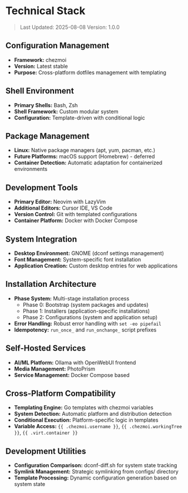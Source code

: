 # Technical Stack

> Last Updated: 2025-08-08
> Version: 1.0.0

## Configuration Management

- **Framework:** chezmoi
- **Version:** Latest stable
- **Purpose:** Cross-platform dotfiles management with templating

## Shell Environment

- **Primary Shells:** Bash, Zsh
- **Shell Framework:** Custom modular system
- **Configuration:** Template-driven with conditional logic

## Package Management

- **Linux:** Native package managers (apt, yum, pacman, etc.)
- **Future Platforms:** macOS support (Homebrew) - deferred
- **Container Detection:** Automatic adaptation for containerized environments

## Development Tools

- **Primary Editor:** Neovim with LazyVim
- **Additional Editors:** Cursor IDE, VS Code
- **Version Control:** Git with templated configurations
- **Container Platform:** Docker with Docker Compose

## System Integration

- **Desktop Environment:** GNOME (dconf settings management)
- **Font Management:** System-specific font installation
- **Application Creation:** Custom desktop entries for web applications

## Installation Architecture

- **Phase System:** Multi-stage installation process
  - Phase 0: Bootstrap (system packages and updates)
  - Phase 1: Installers (application-specific installations)
  - Phase 2: Configurations (system and application setup)
- **Error Handling:** Robust error handling with `set -eo pipefail`
- **Idempotency:** `run_once_` and `run_onchange_` script prefixes

## Self-Hosted Services

- **AI/ML Platform:** Ollama with OpenWebUI frontend
- **Media Management:** PhotoPrism
- **Service Management:** Docker Compose based

## Cross-Platform Compatibility

- **Templating Engine:** Go templates with chezmoi variables
- **System Detection:** Automatic platform and distribution detection
- **Conditional Execution:** Platform-specific logic in templates
- **Variable Access:** `{{ .chezmoi.username }}`, `{{ .chezmoi.workingTree }}`, `{{ .virt.container }}`

## Development Utilities

- **Configuration Comparison:** dconf-diff.sh for system state tracking
- **Symlink Management:** Strategic symlinking from configs/ directory
- **Template Processing:** Dynamic configuration generation based on system state
